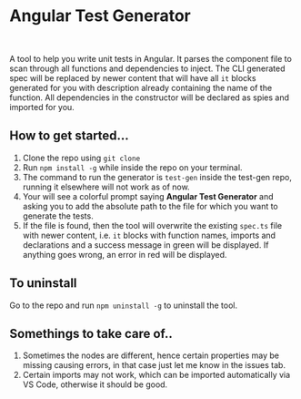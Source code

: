 # Angular Test Generator

<br>

A tool to help you write unit tests in Angular. It parses the component file to scan through all functions and dependencies to inject. The CLI generated spec will be replaced by newer content that will have all `it` blocks generated for you with description already containing the name of the function. All dependencies in the constructor will be declared as spies and imported for you.

## How to get started...

1. Clone the repo using `git clone`
2. Run `npm install -g` while inside the repo on your terminal.
3. The command to run the generator is `test-gen` inside the test-gen repo, running it elsewhere will not work as of now.
4. Your will see a colorful prompt saying **Angular Test Generator** and asking you to add the absolute path to the file for which you want to generate the tests.
5. If the file is found, then the tool will overwrite the existing `spec.ts` file with newer content, i.e. `it` blocks with function names, imports and declarations and a success message in green will be displayed. If anything goes wrong, an error in red will be displayed.

## To uninstall

Go to the repo and run `npm uninstall -g` to uninstall the tool.

## Somethings to take care of..
1. Sometimes the nodes are different, hence certain properties may be missing causing errors, in that case just let me know in the issues tab.
2. Certain imports may not work, which can be imported automatically via VS Code, otherwise it should be good.
